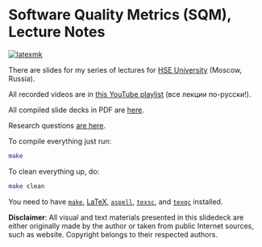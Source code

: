 # Software Quality Metrics (SQM), Lecture Notes

[![latexmk](https://github.com/yegor256/sqm/actions/workflows/latexmk.yml/badge.svg?branch=master)](https://github.com/yegor256/sqm/actions/workflows/latexmk.yml)

There are slides for my series of lectures for
[HSE University](https://www.hse.ru/en/) (Moscow, Russia).

All recorded videos are in [this YouTube playlist][playlist]
(все лекции по-русски!).

All compiled slide decks in PDF are [here](https://yegor256.github.io/sqm/).

Research questions
[are here](https://gist.github.com/yegor256/3dde3560d26ba1d7b1d2a91dbe118a12).

To compile everything just run:

```bash
make
```

To clean everything up, do:

```bash
make clean
```

You need to have
[`make`](https://www.gnu.org/software/make/),
[LaTeX](https://en.wikipedia.org/wiki/LaTeX),
[`aspell`](http://aspell.net/),
[`texsc`](https://rubygems.org/gems/texsc),
and
[`texqc`](https://rubygems.org/gems/texqc)
installed.

**Disclaimer**: All visual and text materials presented in
this slidedeck are either originally made by the author or taken from public
Internet sources, such as website. Copyright belongs to their respected
authors.

[playlist]: https://www.youtube.com/playlist?list=PLaIsQH4uc08xyXRhhYPHh-Yam2kEwNaLl
